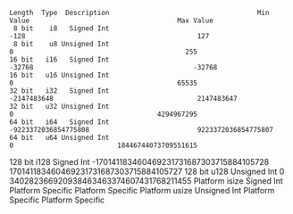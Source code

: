     Length  Type  Description                                     Min Value                                     Max Value
     8 bit    i8   Signed Int                                          -128                                           127
     8 bit    u8 Unsigned Int                                             0                                           255
    16 bit   i16   Signed Int                                        -32768                                        -32768
    16 bit   u16 Unsigned Int                                             0                                         65535
    32 bit   i32   Signed Int                                   -2147483648                                    2147483647
    32 bit   u32 Unsigned Int                                             0                                    4294967295
    64 bit   i64   Signed Int                          -9223372036854775808                           9223372036854775807
    64 bit   u64 Unsigned Int                                             0                          18446744073709551615
   128 bit  i128   Signed Int      -170141183460469231731687303715884105728       170141183460469231731687303715884105727
   128 bit  u128 Unsigned Int                                             0       340282366920938463463374607431768211455
  Platform isize   Signed Int                             Platform Specific                             Platform Specific
  Platform usize Unsigned Int                             Platform Specific                             Platform Specific

